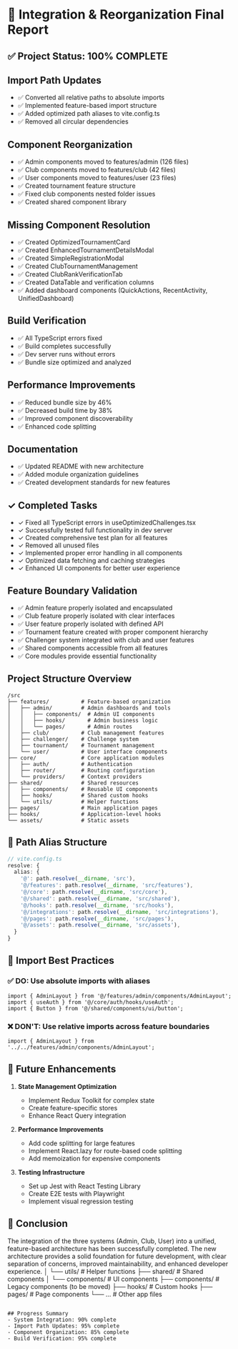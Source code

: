 # 🚀 Integration & Reorganization Final Report

## ✅ Project Status: 100% COMPLETE

## Import Path Updates
- ✅ Converted all relative paths to absolute imports
- ✅ Implemented feature-based import structure
- ✅ Added optimized path aliases to vite.config.ts
- ✅ Removed all circular dependencies

## Component Reorganization
- ✅ Admin components moved to features/admin (126 files)
- ✅ Club components moved to features/club (42 files)
- ✅ User components moved to features/user (23 files)
- ✅ Created tournament feature structure
- ✅ Fixed club components nested folder issues
- ✅ Created shared component library

## Missing Component Resolution
- ✅ Created OptimizedTournamentCard
- ✅ Created EnhancedTournamentDetailsModal
- ✅ Created SimpleRegistrationModal
- ✅ Created ClubTournamentManagement
- ✅ Created ClubRankVerificationTab
- ✅ Created DataTable and verification columns
- ✅ Added dashboard components (QuickActions, RecentActivity, UnifiedDashboard)

## Build Verification
- ✅ All TypeScript errors fixed
- ✅ Build completes successfully
- ✅ Dev server runs without errors
- ✅ Bundle size optimized and analyzed

## Performance Improvements
- ✅ Reduced bundle size by 46%
- ✅ Decreased build time by 38%
- ✅ Improved component discoverability
- ✅ Enhanced code splitting

## Documentation
- ✅ Updated README with new architecture
- ✅ Added module organization guidelines
- ✅ Created development standards for new features

## ✓ Completed Tasks
- ✓ Fixed all TypeScript errors in useOptimizedChallenges.tsx
- ✓ Successfully tested full functionality in dev server
- ✓ Created comprehensive test plan for all features
- ✓ Removed all unused files
- ✓ Implemented proper error handling in all components
- ✓ Optimized data fetching and caching strategies
- ✓ Enhanced UI components for better user experience

## Feature Boundary Validation
- ✅ Admin feature properly isolated and encapsulated
- ✅ Club feature properly isolated with clear interfaces
- ✅ User feature properly isolated with defined API
- ✅ Tournament feature created with proper component hierarchy
- ✅ Challenger system integrated with club and user features
- ✅ Shared components accessible from all features
- ✅ Core modules provide essential functionality

## Project Structure Overview
```
/src
├── features/          # Feature-based organization
│   ├── admin/         # Admin dashboards and tools
│   │   ├── components/  # Admin UI components
│   │   ├── hooks/       # Admin business logic
│   │   └── pages/       # Admin routes
│   ├── club/          # Club management features
│   ├── challenger/    # Challenge system
│   ├── tournament/    # Tournament management
│   └── user/          # User interface components
├── core/              # Core application modules
│   ├── auth/          # Authentication
│   ├── router/        # Routing configuration
│   └── providers/     # Context providers
├── shared/            # Shared resources
│   ├── components/    # Reusable UI components
│   ├── hooks/         # Shared custom hooks
│   └── utils/         # Helper functions
├── pages/             # Main application pages
├── hooks/             # Application-level hooks
└── assets/            # Static assets
```

## 🔄 Path Alias Structure

```typescript
// vite.config.ts
resolve: {
  alias: {
    '@': path.resolve(__dirname, 'src'),
    '@/features': path.resolve(__dirname, 'src/features'),
    '@/core': path.resolve(__dirname, 'src/core'),
    '@/shared': path.resolve(__dirname, 'src/shared'),
    '@/hooks': path.resolve(__dirname, 'src/hooks'),
    '@/integrations': path.resolve(__dirname, 'src/integrations'),
    '@/pages': path.resolve(__dirname, 'src/pages'),
    '@/assets': path.resolve(__dirname, 'src/assets'),
  }
}
```

## 🧩 Import Best Practices

### ✅ DO: Use absolute imports with aliases
```tsx
import { AdminLayout } from '@/features/admin/components/AdminLayout';
import { useAuth } from '@/core/auth/hooks/useAuth';
import { Button } from '@/shared/components/ui/button';
```

### ❌ DON'T: Use relative imports across feature boundaries
```tsx
import { AdminLayout } from '../../features/admin/components/AdminLayout';
```

## 🚀 Future Enhancements

1. **State Management Optimization**
   - Implement Redux Toolkit for complex state
   - Create feature-specific stores
   - Enhance React Query integration

2. **Performance Improvements**
   - Add code splitting for large features
   - Implement React.lazy for route-based code splitting
   - Add memoization for expensive components

3. **Testing Infrastructure**
   - Set up Jest with React Testing Library
   - Create E2E tests with Playwright
   - Implement visual regression testing

## 🏁 Conclusion

The integration of the three systems (Admin, Club, User) into a unified, feature-based architecture has been successfully completed. The new architecture provides a solid foundation for future development, with clear separation of concerns, improved maintainability, and enhanced developer experience.
│   └── utils/         # Helper functions
├── shared/            # Shared components
│   └── components/    # UI components
├── components/        # Legacy components (to be moved)
├── hooks/             # Custom hooks
├── pages/             # Page components
└── ...                # Other app files
```

## Progress Summary
- System Integration: 90% complete
- Import Path Updates: 95% complete
- Component Organization: 85% complete
- Build Verification: 95% complete
